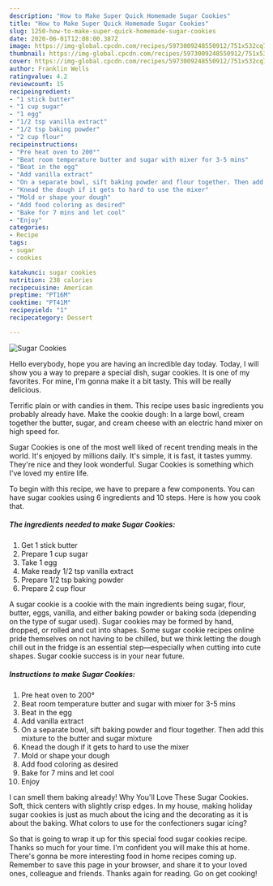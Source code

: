 ```yaml
---
description: "How to Make Super Quick Homemade Sugar Cookies"
title: "How to Make Super Quick Homemade Sugar Cookies"
slug: 1250-how-to-make-super-quick-homemade-sugar-cookies
date: 2020-06-01T12:08:00.387Z
image: https://img-global.cpcdn.com/recipes/5973009248550912/751x532cq70/sugar-cookies-recipe-main-photo.jpg
thumbnail: https://img-global.cpcdn.com/recipes/5973009248550912/751x532cq70/sugar-cookies-recipe-main-photo.jpg
cover: https://img-global.cpcdn.com/recipes/5973009248550912/751x532cq70/sugar-cookies-recipe-main-photo.jpg
author: Franklin Wells
ratingvalue: 4.2
reviewcount: 15
recipeingredient:
- "1 stick butter"
- "1 cup sugar"
- "1 egg"
- "1/2 tsp vanilla extract"
- "1/2 tsp baking powder"
- "2 cup flour"
recipeinstructions:
- "Pre heat oven to 200°"
- "Beat room temperature butter and sugar with mixer for 3-5 mins"
- "Beat in the egg"
- "Add vanilla extract"
- "On a separate bowl, sift baking powder and flour together. Then add this mixture to the butter and sugar mixture"
- "Knead the dough if it gets to hard to use the mixer"
- "Mold or shape your dough"
- "Add food coloring as desired"
- "Bake for 7 mins and let cool"
- "Enjoy"
categories:
- Recipe
tags:
- sugar
- cookies

katakunci: sugar cookies 
nutrition: 238 calories
recipecuisine: American
preptime: "PT16M"
cooktime: "PT41M"
recipeyield: "1"
recipecategory: Dessert

---
```



![Sugar Cookies](https://img-global.cpcdn.com/recipes/5973009248550912/751x532cq70/sugar-cookies-recipe-main-photo.jpg)

Hello everybody, hope you are having an incredible day today. Today, I will show you a way to prepare a special dish, sugar cookies. It is one of my favorites. For mine, I'm gonna make it a bit tasty. This will be really delicious.

Terrific plain or with candies in them. This recipe uses basic ingredients you probably already have. Make the cookie dough: In a large bowl, cream together the butter, sugar, and cream cheese with an electric hand mixer on high speed for.

Sugar Cookies is one of the most well liked of recent trending meals in the world. It's enjoyed by millions daily. It's simple, it is fast, it tastes yummy. They're nice and they look wonderful. Sugar Cookies is something which I've loved my entire life.


To begin with this recipe, we have to prepare a few components. You can have sugar cookies using 6 ingredients and 10 steps. Here is how you cook that.

<!--inarticleads1-->

##### The ingredients needed to make Sugar Cookies:

1. Get 1 stick butter
1. Prepare 1 cup sugar
1. Take 1 egg
1. Make ready 1/2 tsp vanilla extract
1. Prepare 1/2 tsp baking powder
1. Prepare 2 cup flour


A sugar cookie is a cookie with the main ingredients being sugar, flour, butter, eggs, vanilla, and either baking powder or baking soda (depending on the type of sugar used). Sugar cookies may be formed by hand, dropped, or rolled and cut into shapes. Some sugar cookie recipes online pride themselves on not having to be chilled, but we think letting the dough chill out in the fridge is an essential step—especially when cutting into cute shapes. Sugar cookie success is in your near future. 

<!--inarticleads2-->

##### Instructions to make Sugar Cookies:

1. Pre heat oven to 200°
1. Beat room temperature butter and sugar with mixer for 3-5 mins
1. Beat in the egg
1. Add vanilla extract
1. On a separate bowl, sift baking powder and flour together. Then add this mixture to the butter and sugar mixture
1. Knead the dough if it gets to hard to use the mixer
1. Mold or shape your dough
1. Add food coloring as desired
1. Bake for 7 mins and let cool
1. Enjoy


I can smell them baking already! Why You&#39;ll Love These Sugar Cookies. Soft, thick centers with slightly crisp edges. In my house, making holiday sugar cookies is just as much about the icing and the decorating as it is about the baking. What colors to use for the confectioners sugar icing? 

So that is going to wrap it up for this special food sugar cookies recipe. Thanks so much for your time. I'm confident you will make this at home. There's gonna be more interesting food in home recipes coming up. Remember to save this page in your browser, and share it to your loved ones, colleague and friends. Thanks again for reading. Go on get cooking!
